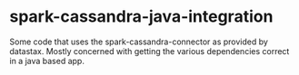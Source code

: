 spark-cassandra-java-integration
================================

Some code that uses the spark-cassandra-connector as provided by datastax.  Mostly concerned with getting the various dependencies correct in a java based app.

